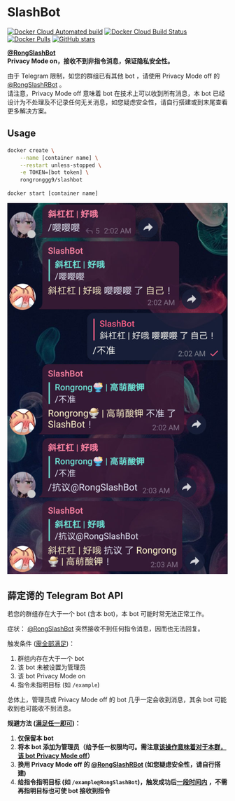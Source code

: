 # SlashBot

[![Docker Cloud Automated build](https://img.shields.io/docker/cloud/automated/rongronggg9/slashbot)](https://hub.docker.com/r/rongronggg9/slashbot)
[![Docker Cloud Build Status](https://img.shields.io/docker/cloud/build/rongronggg9/slashbot)](https://hub.docker.com/r/rongronggg9/slashbot)
[![Docker Pulls](https://img.shields.io/docker/pulls/rongronggg9/slashbot)](https://hub.docker.com/r/rongronggg9/slashbot)
[![GitHub stars](https://img.shields.io/github/stars/Rongronggg9/SlashBot?style=social)](https://github.com/Rongronggg9/SlashBot)

**[@RongSlashBot](https://t.me/RongSlashBot)**  
**Privacy Mode on，接收不到非指令消息，保证隐私安全性。**

由于 Telegram 限制，如您的群组已有其他 bot ，请使用 Privacy Mode off 的 [@RongSlashRBot](https://t.me/RongSlashRBot) 。  
请注意，Privacy Mode off 意味着 bot 在技术上可以收到所有消息，本 bot 已经设计为不处理及不记录任何无关消息，如您疑虑安全性，请自行搭建或到末尾查看更多解决方案。

## Usage

```sh
docker create \
    --name [container name] \
    --restart unless-stopped \
    -e TOKEN=[bot token] \
    rongronggg9/slashbot
```

```sh
docker start [container name]
```

![](resources/example.jpg)

## 薛定谔的 Telegram Bot API

若您的群组存在大于一个 bot (含本 bot)，本 bot 可能时常无法正常工作。

症状：
[@RongSlashBot](https://t.me/RongSlashBot) 突然接收不到任何指令消息，因而也无法回复。

触发条件 (<u>需全部满足</u>)：

1. 群组内存在大于一个 bot
2. 该 bot 未被设置为管理员
3. 该 bot Privacy Mode on
4. 指令未指明目标 (如 `/example`)

总体上，管理员或 Privacy Mode off 的 bot 几乎一定会收到消息，其余 bot 可能收到也可能收不到消息。

**规避方法 (<u>满足任一即可</u>)：**

1. **仅保留本 bot**
2. **将本 bot 添加为管理员（给予任一权限均可。需注意<u>该操作意味着对于本群，该 bot Privacy Mode off</u>）**
3. **换用 Privacy Mode off 的 [@RongSlashRBot](https://t.me/RongSlashRBot) (如您疑虑安全性，请自行搭建)**
4. **给指令指明目标 (如 `/example@RongSlashBot`)，触发成功后<u>一段时间内</u> ，不需再指明目标也可使 bot 接收到指令**
